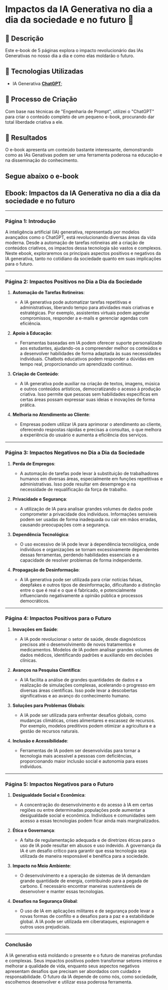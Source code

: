 # Impactos da IA Generativa no dia a dia da sociedade e no futuro 🌌

## 📒 Descrição
Este e-book de 5 páginas explora o impacto revolucionário das IAs Generativas no nosso dia a dia e como elas moldarão o futuro.

## 🤖 Tecnologias Utilizadas
- IA Generativa **[ChatGPT](https://chat.openai.com)**;

## 🧐 Processo de Criação
Com base nas técnicas de "Engenharia de Prompt", utilizei o "ChatGPT" para criar o conteúdo completo de um pequeno e-book, procurando dar total liberdade criativa a ele.

## 🚀 Resultados
O e-book apresenta um conteúdo bastante interessante, demonstrando como as IAs Genativas podem ser uma ferramenta poderosa na educação e na disseminação do conhecimento.


## Segue abaixo o e-book



## Ebook: Impactos da IA Generativa no dia a dia da sociedade e no futuro

---

### Página 1: Introdução

A inteligência artificial (IA) generativa, representada por modelos avançados como o ChatGPT, está revolucionando diversas áreas da vida moderna. Desde a automação de tarefas rotineiras até a criação de conteúdos criativos, os impactos dessa tecnologia são vastos e complexos. Neste ebook, exploraremos os principais aspectos positivos e negativos da IA generativa, tanto no cotidiano da sociedade quanto em suas implicações para o futuro.

---

### Página 2: Impactos Positivos no Dia a Dia da Sociedade

1. **Automação de Tarefas Rotineiras**:
   - A IA generativa pode automatizar tarefas repetitivas e administrativas, liberando tempo para atividades mais criativas e estratégicas. Por exemplo, assistentes virtuais podem agendar compromissos, responder a e-mails e gerenciar agendas com eficiência.

2. **Apoio à Educação**:
   - Ferramentas baseadas em IA podem oferecer suporte personalizado aos estudantes, ajudando-os a compreender melhor os conteúdos e a desenvolver habilidades de forma adaptada às suas necessidades individuais. Chatbots educativos podem responder a dúvidas em tempo real, proporcionando um aprendizado contínuo.

3. **Criação de Conteúdo**:
   - A IA generativa pode auxiliar na criação de textos, imagens, música e outros conteúdos artísticos, democratizando o acesso à produção criativa. Isso permite que pessoas sem habilidades específicas em certas áreas possam expressar suas ideias e inovações de forma prática.

4. **Melhoria no Atendimento ao Cliente**:
   - Empresas podem utilizar IA para aprimorar o atendimento ao cliente, oferecendo respostas rápidas e precisas a consultas, o que melhora a experiência do usuário e aumenta a eficiência dos serviços.

---

### Página 3: Impactos Negativos no Dia a Dia da Sociedade

1. **Perda de Empregos**:
   - A automação de tarefas pode levar à substituição de trabalhadores humanos em diversas áreas, especialmente em funções repetitivas e administrativas. Isso pode resultar em desemprego e na necessidade de requalificação da força de trabalho.

2. **Privacidade e Segurança**:
   - A utilização de IA para analisar grandes volumes de dados pode comprometer a privacidade dos indivíduos. Informações sensíveis podem ser usadas de forma inadequada ou cair em mãos erradas, causando preocupações com a segurança.

3. **Dependência Tecnológica**:
   - O uso excessivo de IA pode levar à dependência tecnológica, onde indivíduos e organizações se tornam excessivamente dependentes dessas ferramentas, perdendo habilidades essenciais e a capacidade de resolver problemas de forma independente.

4. **Propagação de Desinformação**:
   - A IA generativa pode ser utilizada para criar notícias falsas, deepfakes e outros tipos de desinformação, dificultando a distinção entre o que é real e o que é fabricado, e potencialmente influenciando negativamente a opinião pública e processos democráticos.

---

### Página 4: Impactos Positivos para o Futuro

1. **Inovações em Saúde**:
   - A IA pode revolucionar o setor de saúde, desde diagnósticos precisos até o desenvolvimento de novos tratamentos e medicamentos. Modelos de IA podem analisar grandes volumes de dados médicos, identificando padrões e auxiliando em decisões clínicas.

2. **Avanços na Pesquisa Científica**:
   - A IA facilita a análise de grandes quantidades de dados e a realização de simulações complexas, acelerando o progresso em diversas áreas científicas. Isso pode levar a descobertas significativas e ao avanço do conhecimento humano.

3. **Soluções para Problemas Globais**:
   - A IA pode ser utilizada para enfrentar desafios globais, como mudanças climáticas, crises alimentares e escassez de recursos. Por exemplo, modelos preditivos podem otimizar a agricultura e a gestão de recursos naturais.

4. **Inclusão e Acessibilidade**:
   - Ferramentas de IA podem ser desenvolvidas para tornar a tecnologia mais acessível a pessoas com deficiências, proporcionando maior inclusão social e autonomia para esses indivíduos.

---

### Página 5: Impactos Negativos para o Futuro

1. **Desigualdade Social e Econômica**:
   - A concentração do desenvolvimento e do acesso à IA em certas regiões ou entre determinadas populações pode aumentar a desigualdade social e econômica. Indivíduos e comunidades sem acesso a essas tecnologias podem ficar ainda mais marginalizados.

2. **Ética e Governança**:
   - A falta de regulamentação adequada e de diretrizes éticas para o uso de IA pode resultar em abusos e uso indevido. A governança da IA é um desafio crítico para garantir que essa tecnologia seja utilizada de maneira responsável e benéfica para a sociedade.

3. **Impacto no Meio Ambiente**:
   - O desenvolvimento e a operação de sistemas de IA demandam grande quantidade de energia, contribuindo para a pegada de carbono. É necessário encontrar maneiras sustentáveis de desenvolver e manter essas tecnologias.

4. **Desafios na Segurança Global**:
   - O uso de IA em aplicações militares e de segurança pode levar a novas formas de conflito e a desafios para a paz e a estabilidade global. A IA pode ser utilizada em ciberataques, espionagem e outros usos prejudiciais.

---

### Conclusão

A IA generativa está moldando o presente e o futuro de maneiras profundas e complexas. Seus impactos positivos podem transformar setores inteiros e melhorar a qualidade de vida, enquanto seus aspectos negativos apresentam desafios que precisam ser abordados com cuidado e responsabilidade. O futuro da IA depende de como nós, como sociedade, escolhemos desenvolver e utilizar essa poderosa ferramenta.
